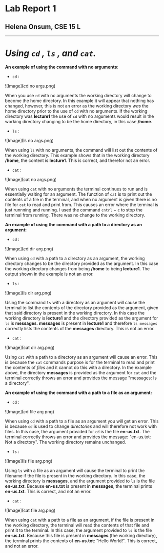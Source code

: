 # Lab Report 1
## Helena Onsum, CSE 15 L
-----------------------------------------------
# *Using `cd` , `ls` , and `cat`.* 

**An example of using the command with no arguments:**
* `cd` :

![Image](cd no args.png)

When you use `cd` with no arguments the working directory will change to become the home directory.
In this example it will appear that nothing has changed, however, this is not an error as the working directory *was* the home directory prior
to the use of `cd` with no arguments. If the working directory was **lecture1** the use of `cd` with no arguments would result in the working directory changing to be the home directory, in this case **/home**.
* `ls` :
  
![Image](ls no args.png)

When using `ls` with no arguments, the command will list out the contents of the
working directory. This example shows that in the working directory **/home**, the content is **lecture1**. This is correct, and therefor not an error.
* `cat` :
  
![Image](cat no args.png)

When using `cat` with no arguments the terminal continues to run and is essentially waiting for an argument. The function of `cat` is to print out the contents of a file in the terminal, and when no argument is given there is no file for `cat` to read and print from. This causes an error where the terminal is just runnning and running. I used the command `cntrl` + `c` to stop the terminal from running. There was no change to the working directory.

**An example of using the command with a path to a directory as an argument:**
* `cd` :

![Image](cd dir arg.png)

When using `cd` with a path to a directory as an argument, the working directory changes to be the directory provided as the argument. In this case the working directory changes from being **/home** to being **lecture1**. The output shown in the example is not an error.
* `ls` :
  
![Image](ls dir arg.png)

Using the command `ls` with a directory as an argument will cause the terminal to list the contents of the directory provided as the argument, given that said directory is present in the working directory. In this case the working directory is **lecture1** and the directory provided as the argument for `ls` is **messages**. **messages** is present in **lecture1** and therefore `ls messages` correctly lists the contents of the **messages** directory. This is not an error.
* `cat` :
  
![Image](cat dir arg.png)

Using `cat` with a path to a directory as an argument will cause an error. This is because the `cat` commands purpose is for the terminal to read and print the contents of *files* and it cannot do this with a directory. In the example above, the directory **messages** is provided as the argument for `cat` and the terminal correctly throws an error and provides the message "messages: Is a directory".

**An example of using the command with a path to a file as an argument:**
* `cd` :
  
![Image](cd file arg.png)

When using `cd` with a path to a file as an argument you will get an error. This is because `cd` is used to change *directories* and will therefore not work with files. In this case, the argument provided for `cd` is the file **en-us.txt**. The terminal correctly throws an error and provides the message: "en-us.txt: Not a directory". The working directory remains unchanged. 
* `ls` :

![Image](ls file arg.png)

Using `ls` with a file as an argument will cause the terminal to print the filename if the file is present in the working directory. In this case, the working directory is **messages**, and the argument provided to `ls` is the file **en-us.txt**. Because **en-us.txt** is present in **messages**, the terminal prints **en-us.txt**. This is correct, and not an error.
* `cat` :
  
![Image](cat file arg.png)

When using `cat` with a path to a file as an argument, if the file is present in the working directory, the terminal will read the contents of that file and print it to the terminal. In this case, the argument provided to `ls` is the file **en-us.txt**. Because this file is present in **messages** (the working directory), the terminal prints the contents of **en-us.txt**: "Hello World!". This is correct, and not an error. 

